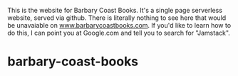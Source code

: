 This is the website for Barbary Coast Books. It's a single page serverless website, served via github.
There is literally nothing to see here that would be unavaiable on www.barbarycoastbooks.com.
If you'd like to learn how to do this, I can point you at Google.com and tell you to search for "Jamstack". 
# barbary-coast-books

